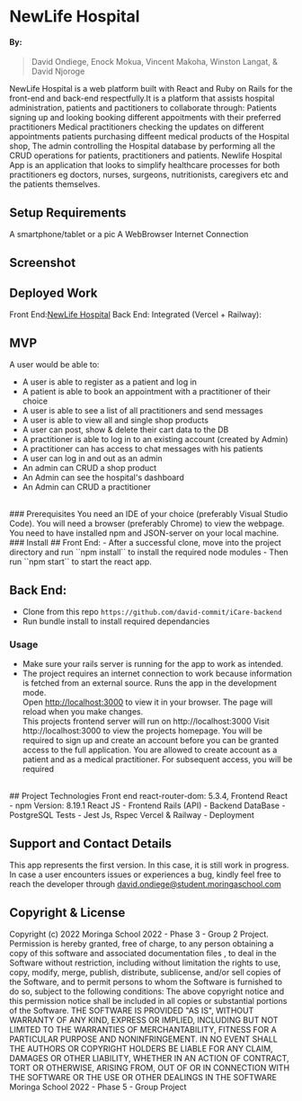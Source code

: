 # NewLife Hospital

#### By:
> David Ondiege, Enock Mokua, Vincent Makoha, Winston Langat, & David Njoroge

NewLife Hospital is a web platform built with React and Ruby on Rails for the front-end and back-end respectfully.It is a platform that assists hospital administration, patients and pactitioners to collaborate through:
Patients signing up and looking booking different appoitments with their preferred practitioners
Medical practitioners checking the updates on different appointments
patients purchasing diffeent medical products of the Hospital shop,
The admin controlling the Hospital database by performing all the CRUD operations for patients, practitioners and patients.
Newlife Hospital App is an application that looks to simplify healthcare processes for both practitioners eg doctors, nurses, surgeons, nutritionists, caregivers etc and the patients themselves.
## Setup Requirements
A smartphone/tablet or a pic
A WebBrowser
Internet Connection
## Screenshot

## Deployed Work
Front End:[NewLife Hospital](https://newlife-frontend.vercel.app/)
Back End: 
Integrated (Vercel + Railway):
## MVP
A user would be able to:
- A user is able to register as a patient and log in
- A patient is able to book an appointment with a practitioner of their choice
- A user is able to see a list of all practitioners and send messages
- A user is able to view all and single shop products
- A user can post, show & delete their cart data to the DB
- A practitioner is able to log in to an existing account (created by Admin)
- A practitioner can has access to chat messages with his patients
- A user can log in and out as an admin
- An admin can CRUD a shop product
- An Admin can see the hospital's dashboard
- An Admin can CRUD a practitioner
 <br />
 ### Prerequisites
You need an IDE of your choice (preferably Visual Studio Code).
You will need a browser (preferably Chrome) to view the webpage.
You need to have installed npm and JSON-server on your local machine.
### Install
## Front End:
- After a successful clone, move into the project directory and run ``npm install`` to install the required node modules
- Then run ``npm start`` to start the react app.

## Back End:
- Clone from this repo ``https://github.com/david-commit/iCare-backend``
- Run bundle install to install required dependancies
### Usage
- Make sure your rails server is running for the app to work as intended.
- The project requires an internet connection to work because information is fetched from an external source.
Runs the app in the development mode.\
Open [http://localhost:3000](http://localhost:3000) to view it in your browser.
The page will reload when you make changes.\
This projects frontend server will run on http://localhost:3000
Visit http://localhost:3000 to view the projects homepage. You will be required to sign up and create an account before you can be granted access to the full application. You are allowed to create account as a patient and as a medical practitioner. For subsequent access, you will be required
<br />
## Project Technologies
Front end react-router-dom: 5.3.4,
Frontend React - npm Version: 8.19.1
React JS - Frontend
Rails (API) - Backend
DataBase - PostgreSQL
Tests - Jest Js, Rspec
Vercel & Railway - Deployment

## Support and Contact Details
This app represents the first version. In this case, it is still work in progress. In case a user encounters issues or experiences a bug, kindly feel free to reach the developer through david.ondiege@student.moringaschool.com
## Copyright & License
Copyright (c) 2022 Moringa School 2022 - Phase 3 - Group 2 Project. Permission is hereby granted, free of charge, to any person obtaining a copy of this software and associated documentation files , to deal in the Software without restriction, including without limitation the rights to use, copy, modify, merge, publish, distribute, sublicense, and/or sell copies of the Software, and to permit persons to whom the Software is furnished to do so, subject to the following conditions:
The above copyright notice and this permission notice shall be included in all copies or substantial portions of the Software.
THE SOFTWARE IS PROVIDED "AS IS", WITHOUT WARRANTY OF ANY KIND, EXPRESS OR IMPLIED, INCLUDING BUT NOT LIMITED TO THE WARRANTIES OF MERCHANTABILITY, FITNESS FOR A PARTICULAR PURPOSE AND NONINFRINGEMENT. IN NO EVENT SHALL THE AUTHORS OR COPYRIGHT HOLDERS BE LIABLE FOR ANY CLAIM, DAMAGES OR OTHER LIABILITY, WHETHER IN AN ACTION OF CONTRACT, TORT OR OTHERWISE, ARISING FROM, OUT OF OR IN CONNECTION WITH THE SOFTWARE OR THE USE OR OTHER DEALINGS IN THE SOFTWARE
Moringa School 2022 - Phase 5 - Group Project